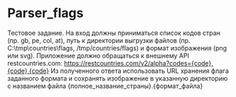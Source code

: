 # Parser_flags
Тестовое задание.
На вход должны приниматься список кодов стран (пр. gb, pe, col, at), путь к директории выгрузки файлов (пр. C:\tmp\countries\flags, /tmp/countries/flags)
и формат изображения (png или svg).
Приложение должно обращаться к внешнему API restcountries.com:
https://restcountries.com/v2/alpha?codes={code},{code},{code}
Из полученного ответа использовать URL хранения флага заданного формата
и сохранять изображение в указанную директорию с названием файла {полное_название_страны}.{формат_файла}
